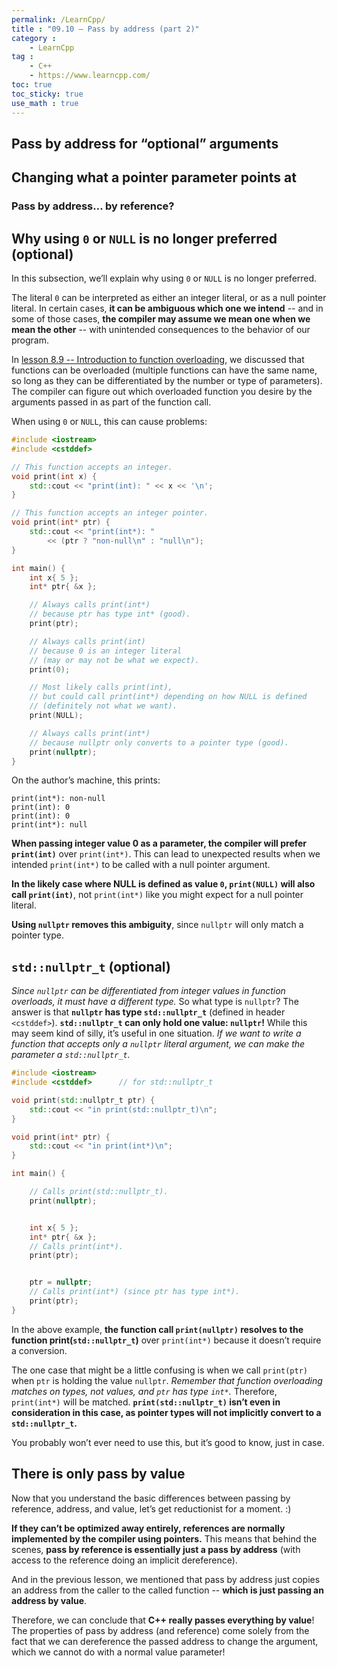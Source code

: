 ```yaml
---
permalink: /LearnCpp/
title : "09.10 — Pass by address (part 2)"
category :
    - LearnCpp
tag : 
    - C++
    - https://www.learncpp.com/
toc: true  
toc_sticky: true 
use_math : true
---
```



## Pass by address for “optional” arguments


## Changing what a pointer parameter points at


### Pass by address… by reference?


## Why using `0` or `NULL` is no longer preferred (optional)

In this subsection, we’ll explain why using `0` or `NULL` is no longer preferred.

The literal `0` can be interpreted as either an integer literal, or as a null pointer literal. In certain cases, **it can be ambiguous which one we intend** -- and in some of those cases, **the compiler may assume we mean one when we mean the other** -- with unintended consequences to the behavior of our program.

In [lesson 8.9 -- Introduction to function overloading](https://www.learncpp.com/cpp-tutorial/introduction-to-function-overloading/), we discussed that functions can be overloaded (multiple functions can have the same name, so long as they can be differentiated by the number or type of parameters). The compiler can figure out which overloaded function you desire by the arguments passed in as part of the function call.

When using `0` or `NULL`, this can cause problems:

```c++
#include <iostream>
#include <cstddef>

// This function accepts an integer.
void print(int x) {
    std::cout << "print(int): " << x << '\n';
}

// This function accepts an integer pointer.
void print(int* ptr) {
    std::cout << "print(int*): "
        << (ptr ? "non-null\n" : "null\n");
}

int main() {
    int x{ 5 };
    int* ptr{ &x };

    // Always calls print(int*) 
    // because ptr has type int* (good).
    print(ptr);

    // Always calls print(int) 
    // because 0 is an integer literal 
    // (may or may not be what we expect).
    print(0);

    // Most likely calls print(int),
    // but could call print(int*) depending on how NULL is defined
    // (definitely not what we want).
    print(NULL);

    // Always calls print(int*) 
    // because nullptr only converts to a pointer type (good).
    print(nullptr);
}
```

On the author’s machine, this prints:

```
print(int*): non-null
print(int): 0
print(int): 0
print(int*): null
```

**When passing integer value 0 as a parameter, the compiler will prefer `print(int)`** over `print(int*)`. This can lead to unexpected results when we intended `print(int*)` to be called with a null pointer argument.

**In the likely case where NULL is defined as value `0`, `print(NULL)` will also call `print(int)`**, not `print(int*)` like you might expect for a null pointer literal.

**Using `nullptr` removes this ambiguity**, since `nullptr` will only match a pointer type.


## `std::nullptr_t` (optional)

*Since `nullptr` can be differentiated from integer values in function overloads, it must have a different type.* So what type is `nullptr`? The answer is that **`nullptr` has type `std::nullptr_t`** (defined in header `<cstddef>`). **`std::nullptr_t` can only hold one value: `nullptr`!** While this may seem kind of silly, it’s useful in one situation. *If we want to write a function that accepts only a `nullptr` literal argument, we can make the parameter a `std::nullptr_t`.*

```c++
#include <iostream>
#include <cstddef>      // for std::nullptr_t

void print(std::nullptr_t ptr) {
    std::cout << "in print(std::nullptr_t)\n";
}

void print(int* ptr) {
    std::cout << "in print(int*)\n";
}

int main() {

    // Calls print(std::nullptr_t).
    print(nullptr);


    int x{ 5 };
    int* ptr{ &x };
    // Calls print(int*).
    print(ptr);


    ptr = nullptr;
    // Calls print(int*) (since ptr has type int*).
    print(ptr);
}
```

In the above example, **the function call `print(nullptr)` resolves to the function print(`std::nullptr_t`)** over `print(int*)` because it doesn’t require a conversion.

The one case that might be a little confusing is when we call `print(ptr)` when `ptr` is holding the value `nullptr`. *Remember that function overloading matches on types, not values, and `ptr` has type `int*`.* Therefore, `print(int*)` will be matched. **`print(std::nullptr_t)` isn’t even in consideration in this case, as pointer types will not implicitly convert to a `std::nullptr_t`.**

You probably won’t ever need to use this, but it’s good to know, just in case.


## There is only pass by value

Now that you understand the basic differences between passing by reference, address, and value, let’s get reductionist for a moment. :)

**If they can’t be optimized away entirely, references are normally implemented by the compiler using pointers.** This means that behind the scenes, **pass by reference is essentially just a pass by address** (with access to the reference doing an implicit dereference).

And in the previous lesson, we mentioned that pass by address just copies an address from the caller to the called function -- **which is just passing an address by value**.

Therefore, we can conclude that **C++ really passes everything by value**! The properties of pass by address (and reference) come solely from the fact that we can dereference the passed address to change the argument, which we cannot do with a normal value parameter!
